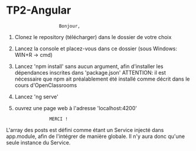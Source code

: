 # TP2-Angular
						Bonjour,
1) Clonez le repository (télécharger) dans le dossier de votre choix

2) Lancez la console et placez-vous dans ce dossier (sous Windows: WIN+R -> cmd)

3) Lancez 'npm install' sans aucun argument, afin d'installer les dépendances inscrites dans 'package.json' ATTENTION: il est nécessaire que npm ait préalablement été installé comme décrit dans le cours d'OpenClassrooms

4) Lancez 'ng serve'

5) ouvrez une page web à l'adresse 'localhost:4200'

 					MERCI !

L'array des posts est défini comme étant un Service injecté dans app.module, afin de l'intégrer de manière globale.
Il n'y aura donc qu'une seule instance du Service.
